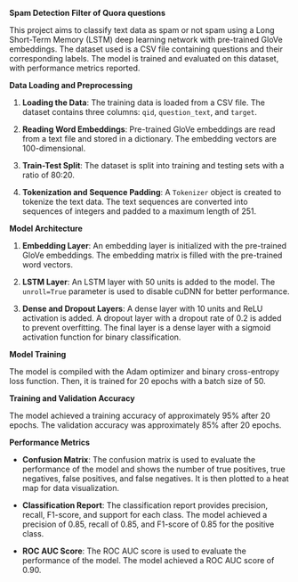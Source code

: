 **Spam Detection Filter of Quora questions**

This project aims to classify text data as spam or not spam using a Long Short-Term Memory (LSTM) deep learning network with pre-trained GloVe embeddings. The dataset used is a CSV file containing questions and their corresponding labels. The model is trained and evaluated on this dataset, with performance metrics reported.

**Data Loading and Preprocessing**

1. **Loading the Data**: The training data is loaded from a CSV file. The dataset contains three columns: `qid`, `question_text`, and `target`.

2. **Reading Word Embeddings**: Pre-trained GloVe embeddings are read from a text file and stored in a dictionary. The embedding vectors are 100-dimensional.

3. **Train-Test Split**: The dataset is split into training and testing sets with a ratio of 80:20.

4. **Tokenization and Sequence Padding**: A `Tokenizer` object is created to tokenize the text data. The text sequences are converted into sequences of integers and padded to a maximum length of 251.

**Model Architecture**

1. **Embedding Layer**: An embedding layer is initialized with the pre-trained GloVe embeddings. The embedding matrix is filled with the pre-trained word vectors.

2. **LSTM Layer**: An LSTM layer with 50 units is added to the model. The `unroll=True` parameter is used to disable cuDNN for better performance.

3. **Dense and Dropout Layers**: A dense layer with 10 units and ReLU activation is added. A dropout layer with a dropout rate of 0.2 is added to prevent overfitting. The final layer is a dense layer with a sigmoid activation function for binary classification.

**Model Training**
 
 The model is compiled with the Adam optimizer and binary cross-entropy loss function. Then, it is trained for 20 epochs with a batch size of 50.
 
**Training and Validation Accuracy**

The model achieved a training accuracy of approximately 95% after 20 epochs. The validation accuracy was approximately 85% after 20 epochs.

**Performance Metrics**

- **Confusion Matrix**: The confusion matrix is used to evaluate the performance of the model and shows the number of true positives, true negatives, false positives, and false negatives. It is then plotted to a heat map for data visualization.

- **Classification Report**: The classification report provides precision, recall, F1-score, and support for each class. The model achieved a precision of 0.85, recall of 0.85, and F1-score of 0.85 for the positive class.

- **ROC AUC Score**: The ROC AUC score is used to evaluate the performance of the model. The model achieved a ROC AUC score of 0.90.
